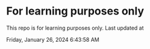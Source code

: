 # For learning purposes only
This repo is for learning purposes only.
Last updated at

Friday, January 26, 2024 6:43:58 AM

